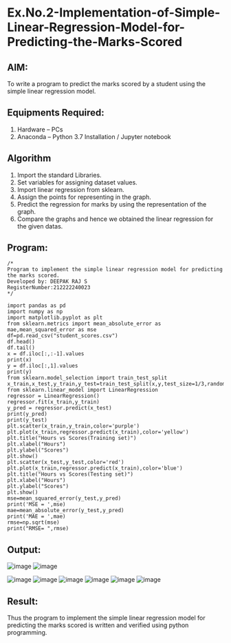 # Ex.No.2-Implementation-of-Simple-Linear-Regression-Model-for-Predicting-the-Marks-Scored

## AIM:
To write a program to predict the marks scored by a student using the simple linear regression model.

## Equipments Required:
1. Hardware – PCs
2. Anaconda – Python 3.7 Installation / Jupyter notebook

## Algorithm
1. Import the standard Libraries.
2. Set variables for assigning dataset values.
3. Import linear regression from sklearn.
4. Assign the points for representing in the graph.
5. Predict the regression for marks by using the representation of the graph.
6. Compare the graphs and hence we obtained the linear regression for the given datas.

## Program:
```
/*
Program to implement the simple linear regression model for predicting the marks scored.
Developed by: DEEPAK RAJ S
RegisterNumber:212222240023
*/
```
```
import pandas as pd
import numpy as np
import matplotlib.pyplot as plt
from sklearn.metrics import mean_absolute_error as mae,mean_squared_error as mse
df=pd.read_csv("student_scores.csv")
df.head()
df.tail()
x = df.iloc[:,:-1].values
print(x)
y = df.iloc[:,1].values
print(y)
from sklearn.model_selection import train_test_split
x_train,x_test,y_train,y_test=train_test_split(x,y,test_size=1/3,random_state=0)
from sklearn.linear_model import LinearRegression
regressor = LinearRegression()
regressor.fit(x_train,y_train)
y_pred = regressor.predict(x_test)
print(y_pred)
print(y_test)
plt.scatter(x_train,y_train,color='purple')
plt.plot(x_train,regressor.predict(x_train),color='yellow')
plt.title("Hours vs Scores(Training set)")
plt.xlabel("Hours")
plt.ylabel("Scores")
plt.show()
plt.scatter(x_test,y_test,color='red')
plt.plot(x_train,regressor.predict(x_train),color='blue')
plt.title("Hours vs Scores(Testing set)")
plt.xlabel("Hours")
plt.ylabel("Scores")
plt.show()
mse=mean_squared_error(y_test,y_pred)
print('MSE = ',mse)
mae=mean_absolute_error(y_test,y_pred)
print('MAE = ',mae)
rmse=np.sqrt(mse)
print("RMSE= ",rmse)
```

## Output:
![image](https://github.com/DEEPAK2200233/Implementation-of-Simple-Linear-Regression-Model-for-Predicting-the-Marks-Scored/assets/118707676/0c7a7db6-866c-4413-9dcd-72d09bef4131)
![image](https://github.com/DEEPAK2200233/Implementation-of-Simple-Linear-Regression-Model-for-Predicting-the-Marks-Scored/assets/118707676/71bb107c-3683-495a-9cd3-493328d71add)

![image](https://github.com/DEEPAK2200233/Implementation-of-Simple-Linear-Regression-Model-for-Predicting-the-Marks-Scored/assets/118707676/dd3d3059-f86a-4488-860e-aa0180cf27de)
![image](https://github.com/DEEPAK2200233/Implementation-of-Simple-Linear-Regression-Model-for-Predicting-the-Marks-Scored/assets/118707676/75c23779-d68d-48df-9d3b-fa04fd006e5b)
![image](https://github.com/DEEPAK2200233/Implementation-of-Simple-Linear-Regression-Model-for-Predicting-the-Marks-Scored/assets/118707676/250b858e-bed0-4c24-b6d8-368aa74c6649)
![image](https://github.com/DEEPAK2200233/Implementation-of-Simple-Linear-Regression-Model-for-Predicting-the-Marks-Scored/assets/118707676/0f9fa040-7741-4625-b829-149cb34a434c)
![image](https://github.com/DEEPAK2200233/Implementation-of-Simple-Linear-Regression-Model-for-Predicting-the-Marks-Scored/assets/118707676/1496537a-5da3-44a6-b63b-c428cf6680c1)
![image](https://github.com/DEEPAK2200233/Implementation-of-Simple-Linear-Regression-Model-for-Predicting-the-Marks-Scored/assets/118707676/52494c50-ce2d-4045-ba8f-e2e581151d48)

## Result:
Thus the program to implement the simple linear regression model for predicting the marks scored is written and verified using python programming.
